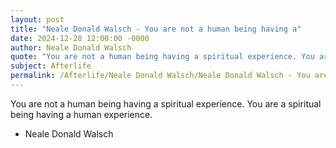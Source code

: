 ```yaml
---
layout: post
title: "Neale Donald Walsch - You are not a human being having a"
date: 2024-12-28 12:00:00 -0000
author: Neale Donald Walsch
quote: "You are not a human being having a spiritual experience. You are a spiritual being having a human experience."
subject: Afterlife
permalink: /Afterlife/Neale Donald Walsch/Neale Donald Walsch - You are not a human being having a
---
```


You are not a human being having a spiritual experience. You are a spiritual being having a human experience.

- Neale Donald Walsch
